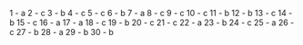 1 - a 
2 - c
3 - b
4 - c
5 - c
6 - b
7 - a
8 - c
9 - c
10 - c
11 - b
12 - b
13 - c
14 - b
15 - c
16 - a
17 - a
18 - c
19 - b
20 - c
21 - c
22 - a
23 - b
24 - c
25 - a
26 - c
27 - b
28 - a
29 - b
30 - b